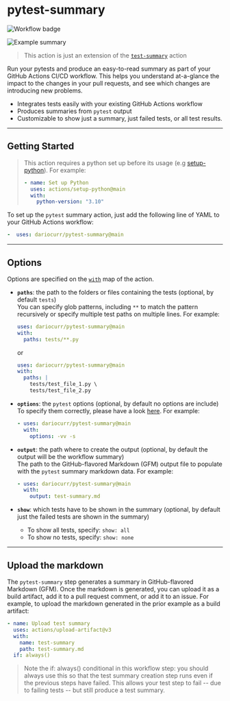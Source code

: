 # pytest-summary

![Workflow badge](https://github.com/dariocurr/pytest-summary/actions/workflows/validate_action.yml/badge.svg)

![Example summary](https://user-images.githubusercontent.com/48800335/171606700-86ff892f-11d6-43e9-8f8c-ef9b1e459d3a.png)

> This action is just an extension of the [`test-summary`](https://github.com/test-summary) action

Run your pytests and produce an easy-to-read summary as part of your GitHub Actions CI/CD workflow.
This helps you understand at-a-glance the impact to the changes in your pull requests, and see which changes are introducing new problems.

*   Integrates tests easily with your existing GitHub Actions workflow
*   Produces summaries from `pytest` output
*   Customizable to show just a summary, just failed tests, or all test results.

---

## Getting Started

> This action requires a python set up before its usage (e.g [setup-python](https://github.com/actions/setup-python)).
>For example:
>
>```yaml
>- name: Set up Python
>   uses: actions/setup-python@main
>   with:
>     python-version: "3.10"
>```

To set up the `pytest` summary action, just add the following line of YAML to your GitHub Actions workflow:

```yaml
-  uses: dariocurr/pytest-summary@main
```

---

## Options

Options are specified on the [`with`](https://docs.github.com/en/actions/using-workflows/workflow-syntax-for-github-actions#jobsjob_idstepswith) map of the action.

*   **`paths`**: the path to the folders or files containing the tests (optional, by default `tests`)  
  You can specify glob patterns, including `**` to match the pattern recursively or specify multiple test paths on multiple lines. For example:

    ```yaml
    uses: dariocurr/pytest-summary@main
    with:
      paths: tests/**.py
    ```

    or

    ```yaml
    uses: dariocurr/pytest-summary@main
    with:
      paths: |
        tests/test_file_1.py \
        tests/test_file_2.py
    ```

*   **`options`**: the `pytest` options (optional, by default no options are include)  
To specify them correctly, please have a look [here](https://docs.pytest.org). For example:

    ```yaml
    - uses: dariocurr/pytest-summary@main
      with:
        options: -vv -s
    ```

*   **`output`**: the path where to create the output (optional, by default the output will be the workflow summary)  
  The path to the GitHub-flavored Markdown (GFM) output file to populate with the `pytest` summary markdown data. For example:

    ```yaml
    - uses: dariocurr/pytest-summary@main
      with:
        output: test-summary.md
    ```

*   **`show`**: which tests have to be shown in the summary (optional, by default just the failed tests are shown in the summary)

    *   To show all tests, specify: `show: all`
    *   To show no tests, specify: `show: none`

---

## Upload the markdown

The `pytest-summary` step generates a summary in GitHub-flavored Markdown (GFM). Once the markdown is generated, you can upload it as a build artifact, add it to a pull request comment, or add it to an issue. For example, to upload the markdown generated in the prior example as a build artifact:

```yaml
- name: Upload test summary
  uses: actions/upload-artifact@v3
  with:
    name: test-summary
    path: test-summary.md
  if: always()
```

> Note the if: always() conditional in this workflow step: you should always use this so that the test summary creation step runs even if the previous steps have failed. This allows your test step to fail -- due to failing tests -- but still produce a test summary.
